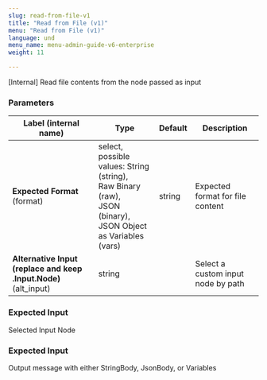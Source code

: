 ```yaml
---
slug: read-from-file-v1
title: "Read from File (v1)"
menu: "Read from File (v1)"
language: und
menu_name: menu-admin-guide-v6-enterprise
weight: 11

---
```


[Internal] Read file contents from the node passed as input

### Parameters
|Label (internal name)|Type|Default|Description|
|---|---|---|---|
|**Expected Format** (format)|select, possible values: String (string),<br/>Raw Binary (raw),<br/>JSON (binary),<br/>JSON Object as Variables (vars)|string|Expected format for file content|
|**Alternative Input (replace and keep .Input.Node)** (alt_input)|string|<no value>|Select a custom input node by path|



### Expected Input
Selected Input Node


### Expected Input
Output message with either StringBody, JsonBody, or Variables



